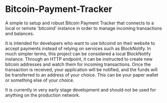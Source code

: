 Bitcoin-Payment-Tracker
=======================

A simple to setup and robust Bitcoin Payment Tracker that connects to a local or remote 'bitcoind' instance in order to manage incoming transactions and balances.

It is intended for developers who want to use bitcoind on their website to accept payments instead of relying on services such as BlockNotify. In much simpler terms, this project can be considered a local BlockNotify instance. Through an HTTP endpoint, it can be instructed to create new bitcoin addresses and watch them for incoming transactions. Once the transaction is received, your application will be notified, and the funds will be transferred to an address of your choice. This can be your paper wallet or something else of your choice.

It is currently in very early stage development and should not be used for anything on the production network.
